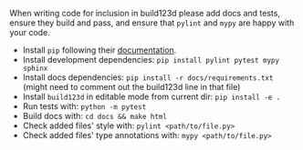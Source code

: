 When writing code for inclusion in build123d please add docs and
tests, ensure they build and pass, and ensure that `pylint` and `mypy`
are happy with your code.

- Install `pip` following their [documentation](https://pip.pypa.io/en/stable/installation/).
- Install development dependencies: `pip install pylint pytest mypy sphinx`
- Install docs dependencies: `pip install -r docs/requirements.txt` (might need to comment out the build123d line in that file)
- Install `build123d` in editable mode from current dir:  `pip install -e .`
- Run tests with: `python -m pytest`
- Build docs with: `cd docs && make html`
- Check added files' style with: `pylint <path/to/file.py>` 
- Check added files' type annotations with: `mypy <path/to/file.py>`
